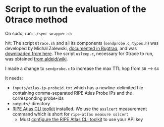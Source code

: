 # Script to run the evaluation of the 0trace method

On sudo, run: `./sync-wrapper.sh` 

h/t: The script `0trace.sh` and all its components (`sendprobe.c`, `types.h`) was developed by Michal Zalewski, [documented in Bugtraq](https://lwn.net/Articles/217023/), and was [downloaded from here](http://lcamtuf.coredump.cx/soft/0trace.tgz). The script `usleep.c`, necessary for 0trace to run, was obtained [from aldeid/wiki](https://www.aldeid.com/wiki/0trace).

I made a change to `sendprobe.c` to increase the max TTL hop from `30` --> `64`

It needs:
- `inputs/atlas-ip-probeid.txt` which has a newline-delimited file containing comma-separated RIPE Atlas Probe IPs and the corresponding probe-ids
- `outputs/` directory
- [RIPE Atlas CLI toolkit](https://ripe-atlas-tools.readthedocs.io/en/latest/installation.html) installed. We use the `asslcert` measurement command which is short for `ripe-atlas measure sslcert`
    - Must [configure the RIPE Atlas CLI toolkit](https://ripe-atlas-tools.readthedocs.io/en/latest/quickstart.html#creating-a-measurement) to use your API key